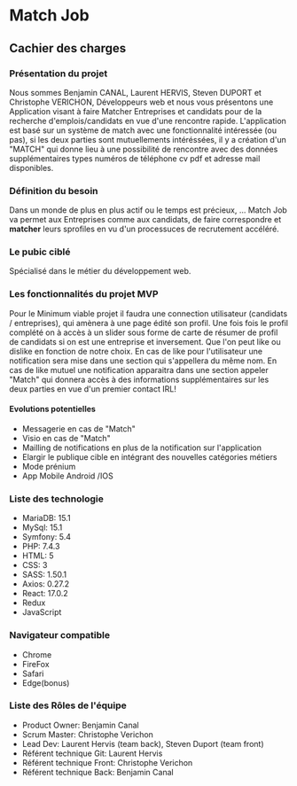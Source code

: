 # Match Job

## Cachier des charges

### Présentation du projet

Nous sommes Benjamin CANAL, Laurent HERVIS, Steven DUPORT et Christophe VERICHON, Développeurs web et nous vous présentons une
Application visant à faire Matcher Entreprises et candidats pour de la recherche d'emplois/candidats en vue d'une rencontre rapide.
L'application est basé sur un système de match avec une fonctionnalité intéressée (ou pas), si les deux parties sont mutuellements intéréssées, il y a création d'un "MATCH" qui donne lieu à une possibilité de rencontre avec des données supplémentaires types numéros de téléphone cv pdf et adresse mail disponibles.

### Définition du besoin

Dans un monde de plus en plus actif ou le temps est précieux, ... Match Job va permet aux Entreprises comme aux candidats, de faire correspondre et **matcher** leurs sprofiles en vu d'un processuces de recrutement accéléré.

### Le pubic ciblé

Spécialisé dans le métier du développement web.

### Les fonctionnalités du projet MVP

Pour le Minimum viable projet il faudra une connection utilisateur (candidats / entreprises), qui amènera à une page édité son profil.
Une fois fois le profil complété on à accès à un slider sous forme de carte de résumer de profil de candidats si on est une entreprise et inversement.
Que l'on peut like ou dislike en fonction de notre choix.
En cas de like pour l'utilisateur une notification sera mise dans une section qui s'appellera du même nom.
En cas de like mutuel une notification apparaitra dans une section appeler "Match" qui donnera accès à des informations supplémentaires sur les deux parties en vue d'un premier contact IRL!

#### Evolutions potentielles

- Messagerie en cas de "Match"
- Visio en cas de "Match"
- Mailling de notifications en plus de la notification sur l'application
- Elargir le publique cible en intégrant des nouvelles catégories métiers
- Mode prénium
- App Mobile Android /IOS

### Liste des technologie

- MariaDB: 15.1
- MySql: 15.1
- Symfony: 5.4
- PHP: 7.4.3
- HTML: 5
- CSS: 3
- SASS: 1.50.1
- Axios: 0.27.2
- React: 17.0.2
- Redux
- JavaScript

### Navigateur compatible

- Chrome
- FireFox
- Safari
- Edge(bonus)

### Liste des Rôles de l'équipe

- Product Owner: Benjamin Canal
- Scrum Master: Christophe Verichon
- Lead Dev: Laurent Hervis (team back), Steven Duport (team front)
- Référent technique Git: Laurent Hervis
- Référent technique Front: Christophe Verichon
- Référent technique Back: Benjamin Canal
